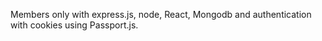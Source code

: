 Members only with express.js, node, React, Mongodb and authentication with cookies using Passport.js. 



